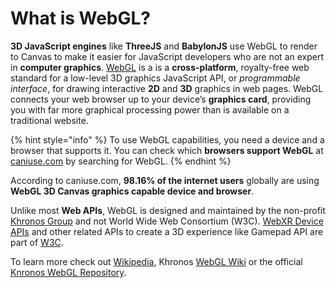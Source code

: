 # What is WebGL?

**3D JavaScript engines** like **ThreeJS** and **BabylonJS** use WebGL to render to Canvas to make it easier for JavaScript developers who are not an expert in **computer graphics**. [WebGL](https://en.wikipedia.org/wiki/WebGL) is a is a **cross-platform**, royalty-free web standard for a low-level 3D graphics JavaScript API, or _programmable interface_, for drawing interactive **2D** and **3D** graphics in web pages. WebGL connects your web browser up to your device’s **graphics card**, providing you with far more graphical processing power than is available on a traditional website.

{% hint style="info" %}
To use WebGL capabilities, you need a device and a browser that supports it. You can check which **browsers support WebGL** at [caniuse.com](https://caniuse.com/?search=WebGL) by searching for WebGL.
{% endhint %}

According to caniuse.com, **98.16% of the internet users** globally are using **WebGL 3D Canvas graphics capable device and browser**. 

Unlike most **Web APIs**,  WebGL is designed and maintained by the non-profit [Khronos Group](https://en.wikipedia.org/wiki/Khronos_Group) and not World Wide Web Consortium \(W3C\). [WebXR Device APIs](https://www.w3.org/TR/webxr/) and other related APIs to create a 3D experience like Gamepad API are part of [W3C](https://www.w3.org/).

To learn more check out [Wikipedia](https://en.wikipedia.org/wiki/WebGL), Khronos [WebGL Wiki](https://www.khronos.org/webgl/wiki/) or the official [Knronos WebGL Repository](https://github.com/KhronosGroup/WebGL).

